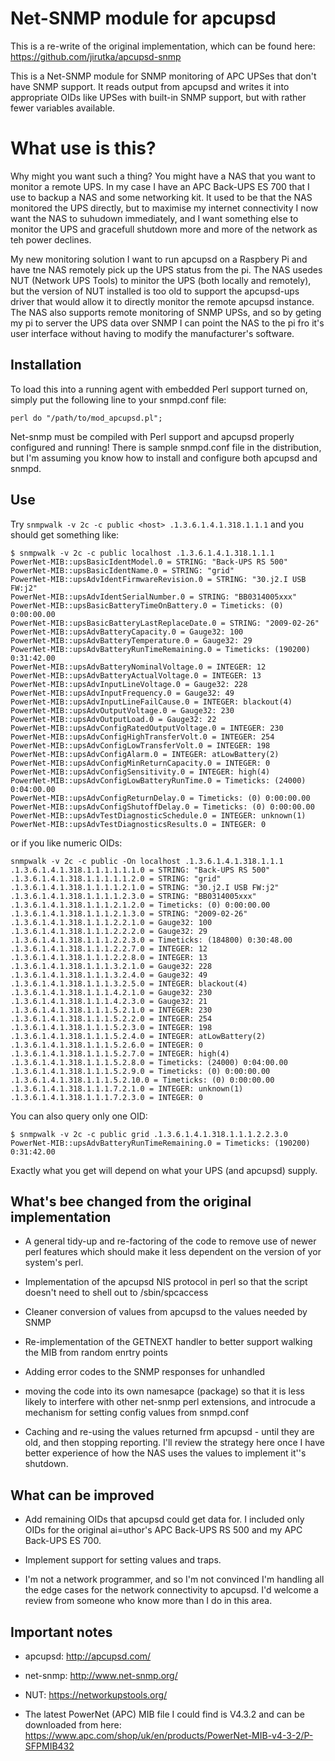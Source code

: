 # Net-SNMP module for apcupsd

This is a re-write of the original implementation, which can be found here:
https://github.com/jirutka/apcupsd-snmp

This is a Net-SNMP module for SNMP monitoring of APC UPSes that don't have SNMP
support. It reads output from apcupsd and writes it into appropriate OIDs like
UPSes with built-in SNMP support, but with rather fewer variables available.

# What use is this?

Why might you want such a thing?  You might have a NAS that you want to monitor
a remote UPS.  In my case I have an APC Back-UPS ES 700 that I use to backup a
NAS and some networking kit.  It used to be that the NAS monitored the UPS directly,
but to maximise my internet connectivity I now want the NAS to suhudown
immediately, and I want something else to monitor the UPS and gracefull shutdown
more and more of the network as teh power declines.

My new monitoring solution I want to run apcupsd on a Raspbery Pi and have tne NAS
remotely pick up the UPS status from the pi.  The NAS usedes NUT (Network UPS Tools)
to minitor the UPS (both locally and remotely), but the version of NUT installed is
too old to support the apcupsd-ups driver that would allow it to directly monitor
the remote apcupsd instance.  The NAS also supports remote monitoring of SNMP
UPSs, and so by geting my pi to server the UPS data over SNMP I can point the NAS
to the pi fro it's user interface without having to modify the manufacturer's
software.

## Installation
 
To load this into a running agent with embedded Perl support turned on, simply 
put the following line to your snmpd.conf file:

	perl do "/path/to/mod_apcupsd.pl";

Net-snmp must be compiled with Perl support and apcupsd properly configured 
and running!  There is sample snmpd.conf file in the distribution, but I'm
assuming you know how to install and configure both apcupsd and snmpd.

## Use

Try `snmpwalk -v 2c -c public <host> .1.3.6.1.4.1.318.1.1.1` and you should
get something like:

	$ snmpwalk -v 2c -c public localhost .1.3.6.1.4.1.318.1.1.1
	PowerNet-MIB::upsBasicIdentModel.0 = STRING: "Back-UPS RS 500"
	PowerNet-MIB::upsBasicIdentName.0 = STRING: "grid"
	PowerNet-MIB::upsAdvIdentFirmwareRevision.0 = STRING: "30.j2.I USB FW:j2"
	PowerNet-MIB::upsAdvIdentSerialNumber.0 = STRING: "BB0314005xxx"
	PowerNet-MIB::upsBasicBatteryTimeOnBattery.0 = Timeticks: (0) 0:00:00.00
	PowerNet-MIB::upsBasicBatteryLastReplaceDate.0 = STRING: "2009-02-26"
	PowerNet-MIB::upsAdvBatteryCapacity.0 = Gauge32: 100
	PowerNet-MIB::upsAdvBatteryTemperature.0 = Gauge32: 29
	PowerNet-MIB::upsAdvBatteryRunTimeRemaining.0 = Timeticks: (190200) 0:31:42.00
	PowerNet-MIB::upsAdvBatteryNominalVoltage.0 = INTEGER: 12
	PowerNet-MIB::upsAdvBatteryActualVoltage.0 = INTEGER: 13
	PowerNet-MIB::upsAdvInputLineVoltage.0 = Gauge32: 228
	PowerNet-MIB::upsAdvInputFrequency.0 = Gauge32: 49
	PowerNet-MIB::upsAdvInputLineFailCause.0 = INTEGER: blackout(4)
	PowerNet-MIB::upsAdvOutputVoltage.0 = Gauge32: 230
	PowerNet-MIB::upsAdvOutputLoad.0 = Gauge32: 22
	PowerNet-MIB::upsAdvConfigRatedOutputVoltage.0 = INTEGER: 230
	PowerNet-MIB::upsAdvConfigHighTransferVolt.0 = INTEGER: 254
	PowerNet-MIB::upsAdvConfigLowTransferVolt.0 = INTEGER: 198
	PowerNet-MIB::upsAdvConfigAlarm.0 = INTEGER: atLowBattery(2)
	PowerNet-MIB::upsAdvConfigMinReturnCapacity.0 = INTEGER: 0
	PowerNet-MIB::upsAdvConfigSensitivity.0 = INTEGER: high(4)
	PowerNet-MIB::upsAdvConfigLowBatteryRunTime.0 = Timeticks: (24000) 0:04:00.00
	PowerNet-MIB::upsAdvConfigReturnDelay.0 = Timeticks: (0) 0:00:00.00
	PowerNet-MIB::upsAdvConfigShutoffDelay.0 = Timeticks: (0) 0:00:00.00
	PowerNet-MIB::upsAdvTestDiagnosticSchedule.0 = INTEGER: unknown(1)
	PowerNet-MIB::upsAdvTestDiagnosticsResults.0 = INTEGER: 0
	
or if you like numeric OIDs:

	snmpwalk -v 2c -c public -On localhost .1.3.6.1.4.1.318.1.1.1
	.1.3.6.1.4.1.318.1.1.1.1.1.1.0 = STRING: "Back-UPS RS 500"
	.1.3.6.1.4.1.318.1.1.1.1.1.2.0 = STRING: "grid"
	.1.3.6.1.4.1.318.1.1.1.1.2.1.0 = STRING: "30.j2.I USB FW:j2"
	.1.3.6.1.4.1.318.1.1.1.1.2.3.0 = STRING: "BB0314005xxx"
	.1.3.6.1.4.1.318.1.1.1.2.1.2.0 = Timeticks: (0) 0:00:00.00
	.1.3.6.1.4.1.318.1.1.1.2.1.3.0 = STRING: "2009-02-26"
	.1.3.6.1.4.1.318.1.1.1.2.2.1.0 = Gauge32: 100
	.1.3.6.1.4.1.318.1.1.1.2.2.2.0 = Gauge32: 29
	.1.3.6.1.4.1.318.1.1.1.2.2.3.0 = Timeticks: (184800) 0:30:48.00
	.1.3.6.1.4.1.318.1.1.1.2.2.7.0 = INTEGER: 12
	.1.3.6.1.4.1.318.1.1.1.2.2.8.0 = INTEGER: 13
	.1.3.6.1.4.1.318.1.1.1.3.2.1.0 = Gauge32: 228
	.1.3.6.1.4.1.318.1.1.1.3.2.4.0 = Gauge32: 49
	.1.3.6.1.4.1.318.1.1.1.3.2.5.0 = INTEGER: blackout(4)
	.1.3.6.1.4.1.318.1.1.1.4.2.1.0 = Gauge32: 230
	.1.3.6.1.4.1.318.1.1.1.4.2.3.0 = Gauge32: 21
	.1.3.6.1.4.1.318.1.1.1.5.2.1.0 = INTEGER: 230
	.1.3.6.1.4.1.318.1.1.1.5.2.2.0 = INTEGER: 254
	.1.3.6.1.4.1.318.1.1.1.5.2.3.0 = INTEGER: 198
	.1.3.6.1.4.1.318.1.1.1.5.2.4.0 = INTEGER: atLowBattery(2)
	.1.3.6.1.4.1.318.1.1.1.5.2.6.0 = INTEGER: 0
	.1.3.6.1.4.1.318.1.1.1.5.2.7.0 = INTEGER: high(4)
	.1.3.6.1.4.1.318.1.1.1.5.2.8.0 = Timeticks: (24000) 0:04:00.00
	.1.3.6.1.4.1.318.1.1.1.5.2.9.0 = Timeticks: (0) 0:00:00.00
	.1.3.6.1.4.1.318.1.1.1.5.2.10.0 = Timeticks: (0) 0:00:00.00
	.1.3.6.1.4.1.318.1.1.1.7.2.1.0 = INTEGER: unknown(1)
	.1.3.6.1.4.1.318.1.1.1.7.2.3.0 = INTEGER: 0

You can also query only one OID:

	$ snmpwalk -v 2c -c public grid .1.3.6.1.4.1.318.1.1.1.2.2.3.0
	PowerNet-MIB::upsAdvBatteryRunTimeRemaining.0 = Timeticks: (190200) 0:31:42.00

Exactly what you get will depend on what your UPS (and apcupsd) supply.

## What's bee changed from the original implementation

* A general tidy-up and re-factoring of the code to remove use of newer perl features
which should make it less dependent on the version of yor system's perl.

* Implementation of the apcupsd NIS protocol in perl so that the script doesn't need
to shell out to /sbin/spcaccess

* Cleaner conversion of values from apcupsd to the values needed by SNMP

* Re-implementation of the GETNEXT handler to better support walking the MIB from
random enrtry points

* Adding error codes to the SNMP responses for unhandled

* moving the code into its own namesapce (package) so that it is less likely to
interfere with other net-snmp perl extensions, and introcude a mechanism for
setting config values from snmpd.conf

* Caching and re-using the values returned frm apcupsd - until they are old, and
then stopping reporting.   I'll review the strategy here once I have better
experience of how the NAS uses the values to implement it''s shutdown.

## What can be improved

* Add remaining OIDs that apcupsd could get data for. I included only OIDs for 
the original ai=uthor's APC Back-UPS RS 500 and my APC Back-UPS ES 700.

* Implement support for setting values and traps.

* I'm not a network programmer, and so I'm not convinced I'm handling all the
edge cases for the network connectivity to apcupsd.  I'd welcome a review from
someone who know more than I do in this area.

## Important notes

* apcupsd: http://apcupsd.com/

* net-snmp: http://www.net-snmp.org/

* NUT: https://networkupstools.org/

* The latest PowerNet (APC) MIB file I could find is V4.3.2 and can be downloaded from here:
https://www.apc.com/shop/uk/en/products/PowerNet-MIB-v4-3-2/P-SFPMIB432
